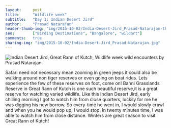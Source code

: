 ```yaml
---
layout:     post
title:      "Wildlife week"
subtitle:   "Day 1: Indian Desert Jird"
author:     "Prasad Natarajan"
header-thumb-img: "img/2015-10-02/India-Desert-Jird_Prasad-Natarajan-thumb.jpg"
seo: 		["Birding Destinations", "Bangalore", "wildart"]
comments:   true
sharing-img: "img/2015-10-02/India-Desert-Jird_Prasad-Natarajan.jpg"
---
```



<img src="{{ site.baseurl }}/img/2015-10-02/India-Desert-Jird_Prasad-Natarajan.jpg" alt="Indian Desert Jird, Great Rann of Kutch, Wildlife week wild encounters by Prasad Natarajan">

<p>
Safari need not necessary mean zooming in green jeeps it could also be walking around non tiger reserves or even going on boat rides. Lets experience the few of these reserves on foot, come on! Banni Grasslands Reserve in Great Rann of Kutch is one such beautiful reserve,it is a great reserve for watching varied wildlife. Like this Indian Desert Jird, early chilling morning I got to watch him from close quarters, luckily for me he was digging his new borrow. So every-time he went in, I would slowly crawl and when you he would pop up, I would stop. In twenty minutes time, I was able to watch him from close distance. Winters are great season to visit Great Rann of Kutch!
</p>
